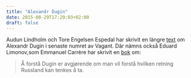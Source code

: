```yaml
---
title: "Alexandr Dugin"
date: 2015-08-29T17:29:03+02:00
draft: false
---
```


Audun Lindholm och Tore Engelsen Espedal har skrivit en längre [text](https://archive.fo/ISvvI) om Alexandr Dugin i senaste numret av Vagant. Där nämns också Eduard Limonov,som Emmanuel Carrère har skrivit en [bok](https://en.wikipedia.org/wiki/Limonov_%28novel%29) om: 

> Å forstå Dugin er avgjørende om man vil forstå hvilken retning Russland kan tenkes å ta.
